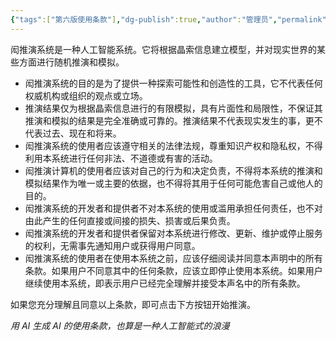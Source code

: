```yaml
---
{"tags":["第六版使用条款"],"dg-publish":true,"author":"管理员","permalink":"/02-闳推演/！闳推演使用须知！/","dgPassFrontmatter":true,"noteIcon":"","created":"2024-11-24T10:14:31.115+08:00","updated":"2024-11-24T10:34:38.000+08:00"}
---
```



闳推演系统是一种人工智能系统。它将根据晶索信息建立模型，并对现实世界的某些方面进行随机推演和模拟。

- 闳推演系统的目的是为了提供一种探索可能性和创造性的工具，它不代表任何权威机构或组织的观点或立场。
- 推演结果仅为根据晶索信息进行的有限模拟，具有片面性和局限性，不保证其推演和模拟的结果是完全准确或可靠的。推演结果不代表现实发生的事，更不代表过去、现在和将来。
- 闳推演系统的使用者应该遵守相关的法律法规，尊重知识产权和隐私权，不得利用本系统进行任何非法、不道德或有害的活动。
- 闳推演计算机的使用者应该对自己的行为和决定负责，不得将本系统的推演和模拟结果作为唯一或主要的依据，也不得将其用于任何可能危害自己或他人的目的。
- 闳推演系统的开发者和提供者不对本系统的使用或滥用承担任何责任，也不对由此产生的任何直接或间接的损失、损害或后果负责。
- 闳推演系统的开发者和提供者保留对本系统进行修改、更新、维护或停止服务的权利，无需事先通知用户或获得用户同意。
- 闳推演系统的使用者在使用本系统之前，应该仔细阅读并同意本声明中的所有条款。如果用户不同意其中的任何条款，应该立即停止使用本系统。如果用户继续使用本系统，即表示用户已经完全理解并接受本声名中的所有条款。

如果您充分理解且同意以上条款，即可点击下方按钮开始推演。

*用 AI 生成 AI 的使用条款，也算是一种人工智能式的浪漫*